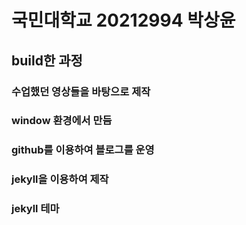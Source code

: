 # 국민대학교 20212994 박상윤
## build한 과정

### 수업했던 영상들을 바탕으로 제작
### window 환경에서 만듬
### github를 이용하여 블로그를 운영
### jekyll을 이용하여 제작
### jekyll 테마 
